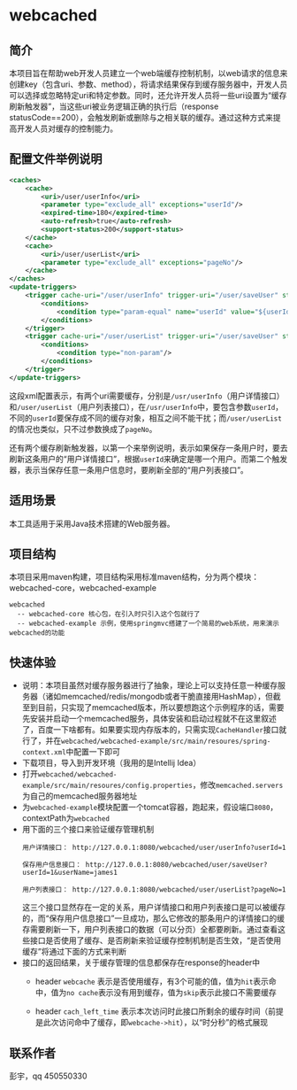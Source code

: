 # webcached

## 简介
本项目旨在帮助web开发人员建立一个web端缓存控制机制，以web请求的信息来创建key（包含uri、参数、method），将请求结果保存到缓存服务器中，开发人员可以选择或忽略特定uri和特定参数。同时，还允许开发人员将一些uri设置为“缓存刷新触发器”，当这些uri被业务逻辑正确的执行后（response statusCode==200），会触发刷新或删除与之相关联的缓存。通过这种方式来提高开发人员对缓存的控制能力。

## 配置文件举例说明
```xml
<caches>
	<cache>
		<uri>/user/userInfo</uri>
		<parameter type="exclude_all" exceptions="userId"/>
		<expired-time>180</expired-time>
		<auto-refresh>true</auto-refresh>
		<support-status>200</support-status>
	</cache>
	<cache>
		<uri>/user/userList</uri>
		<parameter type="exclude_all" exceptions="pageNo"/>
	</cache>
</caches>
<update-triggers>
	<trigger cache-uri="/user/userInfo" trigger-uri="/user/saveUser" strategy="refresh" scope="specific">
		<conditions>
			<condition type="param-equal" name="userId" value="${userId}"/>
		</conditions>
	</trigger>
	<trigger cache-uri="/user/userList" trigger-uri="/user/saveUser" strategy="refresh" scope="all">
		<conditions>
			<condition type="non-param"/>
		</conditions>
	</trigger>
</update-triggers>
```
这段xml配置表示，有两个uri需要缓存，分别是`/usr/userInfo`（用户详情接口）和`/user/userList`（用户列表接口），在`/usr/userInfo`中，要包含参数`userId`，不同的`userId`要保存成不同的缓存对象，相互之间不能干扰；而`/user/userList`的情况也类似，只不过参数换成了`pageNo`。

还有两个缓存刷新触发器，以第一个来举例说明，表示如果保存一条用户时，要去刷新这条用户的“用户详情接口”，根据`userId`来确定是哪一个用户。而第二个触发器，表示当保存任意一条用户信息时，要刷新全部的“用户列表接口”。

## 适用场景
本工具适用于采用Java技术搭建的Web服务器。

## 项目结构
本项目采用maven构建，项目结构采用标准maven结构，分为两个模块：webcached-core，webcached-example

```
webcached
  -- webcached-core 核心包，在引入时只引入这个包就行了
  -- webcached-example 示例，使用springmvc搭建了一个简易的web系统，用来演示webcached的功能
```
  
## 快速体验
- 说明：本项目虽然对缓存服务器进行了抽象，理论上可以支持任意一种缓存服务器（诸如memcached/redis/mongodb或者干脆直接用HashMap），但截至到目前，只实现了memcached版本，所以要想跑这个示例程序的话，需要先安装并启动一个memcached服务，具体安装和启动过程就不在这里叙述了，百度一下啥都有。如果要实现内存版本的，只需实现`CacheHandler`接口就行了，并在`webcached/webcached-example/src/main/resoures/spring-context.xml`中配置一下即可
- 下载项目，导入到开发环境（我用的是Intellij Idea）
- 打开`webcached/webcached-example/src/main/resoures/config.properties`，修改`memcached.servers`为自己的memcached服务器地址
- 为`webcached-example`模块配置一个tomcat容器，跑起来，假设端口`8080`，contextPath为`webcached`
- 用下面的三个接口来验证缓存管理机制
	```
	用户详情接口： http://127.0.0.1:8080/webcached/user/userInfo?userId=1
	
	保存用户信息接口： http://127.0.0.1:8080/webcached/user/saveUser?userId=1&userName=james1
	
	用户列表接口： http://127.0.0.1:8080/webcached/user/userList?pageNo=1
	```
	这三个接口显然存在一定的关系，用户详情接口和用户列表接口是可以被缓存的，而“保存用户信息接口”一旦成功，那么它修改的那条用户的详情接口的缓存需要刷新一下，用户列表接口的数据（可以分页）全都要刷新。通过查看这些接口是否使用了缓存、是否刷新来验证缓存控制机制是否生效，“是否使用缓存”将通过下面的方式来判断
- 接口的返回结果，关于缓存管理的信息都保存在response的header中  
	- header `webcache` 表示是否使用缓存，有3个可能的值，值为`hit`表示命中，值为`no cache`表示没有用到缓存，值为`skip`表示此接口不需要缓存

	- header `cach_left_time` 表示本次访问时此接口所剩余的缓存时间（前提是此次访问命中了缓存，即`webcache->hit`），以“时分秒”的格式展现

## 联系作者
彭宇，qq 450550330
